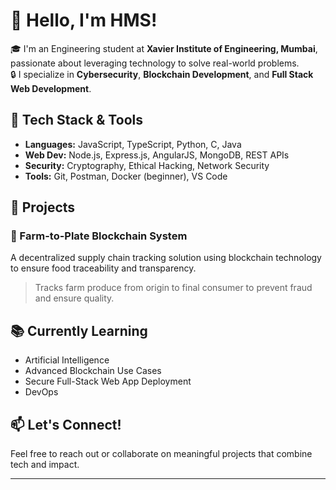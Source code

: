 # 👋 Hello, I'm HMS!

🎓 I'm an Engineering student at **Xavier Institute of Engineering, Mumbai**, passionate about leveraging technology to solve real-world problems.\
🔒 I specialize in **Cybersecurity**, **Blockchain Development**, and **Full Stack Web Development**.

## 🔧 Tech Stack & Tools

- **Languages:** JavaScript, TypeScript, Python, C, Java
- **Web Dev:** Node.js, Express.js, AngularJS, MongoDB, REST APIs
- **Security:** Cryptography, Ethical Hacking, Network Security
- **Tools:** Git, Postman, Docker (beginner), VS Code

## 📂 Projects

### 🔗 Farm-to-Plate Blockchain System

A decentralized supply chain tracking solution using blockchain technology to ensure food traceability and transparency.

> Tracks farm produce from origin to final consumer to prevent fraud and ensure quality.

###

## 📚 Currently Learning

- Artificial Intelligence&#x20;
- Advanced Blockchain Use Cases
- Secure Full-Stack Web App Deployment
- DevOps

## 📫 Let's Connect!

Feel free to reach out or collaborate on meaningful projects that combine tech and impact.

---


<!--
**HMSthecoder/HMSthecoder** is a ✨ _special_ ✨ repository because its `README.md` (this file) appears on your GitHub profile.

Here are some ideas to get you started:

- 🔭 I’m currently working on ...
- 🌱 I’m currently learning ...
- 👯 I’m looking to collaborate on ...
- 🤔 I’m looking for help with ...
- 💬 Ask me about ...
- 📫 How to reach me: ...
- 😄 Pronouns: ...
- ⚡ Fun fact: ...
-->
